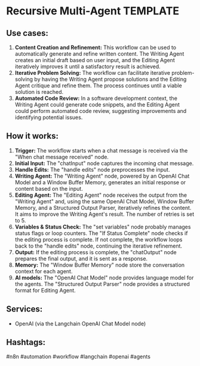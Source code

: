# Recursive Multi-Agent TEMPLATE

## Use cases:

1.  **Content Creation and Refinement:** This workflow can be used to automatically generate and refine written content. The Writing Agent creates an initial draft based on user input, and the Editing Agent iteratively improves it until a satisfactory result is achieved.
2.  **Iterative Problem Solving:** The workflow can facilitate iterative problem-solving by having the Writing Agent propose solutions and the Editing Agent critique and refine them. The process continues until a viable solution is reached.
3.  **Automated Code Review:** In a software development context, the Writing Agent could generate code snippets, and the Editing Agent could perform automated code review, suggesting improvements and identifying potential issues.

## How it works:

1.  **Trigger:** The workflow starts when a chat message is received via the "When chat message received" node.
2.  **Initial Input:** The "chatInput" node captures the incoming chat message.
3.  **Handle Edits:** The "handle edits" node preprocesses the input.
4.  **Writing Agent:** The "Writing Agent" node, powered by an OpenAI Chat Model and a Window Buffer Memory, generates an initial response or content based on the input.
5.  **Editing Agent:** The "Editing Agent" node receives the output from the "Writing Agent" and, using the same OpenAI Chat Model, Window Buffer Memory, and a Structured Output Parser, iteratively refines the content.  It aims to improve the Writing Agent's result. The number of retries is set to 5.
6.  **Variables & Status Check:** The "set variables" node probably manages status flags or loop counters. The "If Status Complete" node checks if the editing process is complete. If not complete, the workflow loops back to the "handle edits" node, continuing the iterative refinement.
7.  **Output:** If the editing process is complete, the "chatOutput" node prepares the final output, and it is sent as a response.
8.  **Memory:** The "Window Buffer Memory" node store the conversation context for each agent.
9.  **AI models:** The "OpenAI Chat Model" node provides language model for the agents. The "Structured Output Parser" node provides a structured format for Editing Agent.

## Services:

*   OpenAI (via the Langchain OpenAI Chat Model node)

## Hashtags:

#n8n #automation #workflow #langchain #openai #agents
